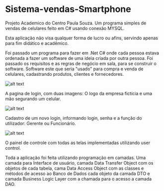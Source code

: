 # Sistema-vendas-Smartphone
Projeto Academico do Centro Paula Souza. Um programa simples de vendas de celulares feito em C# usando conexão MYSQL.

Esta aplicação não visa qualquer forma de lucro ou afins, servindo apenas para fim didático e acadêmico.

Foi passado um programa para fazer em .Net C# onde cada pessoa estava ordenada a fazer um software de uma ideia criada por outra pessoa. Foi passado os requisitos e as regras de negócio em sala, para se construir o software. Software este que seria "usado" para compra e venda de celulares, cadastrando produtos, clientes e fornecedores.


![alt text](https://i.imgur.com/cOQl3cO.png)

A pagina de login, com duas imagens: O logo da empresa fictícia e uma mão segurando um celular.

![alt text](https://i.imgur.com/5fZr83c.png)

Cadastro de um novo login, informando login, senha e a função do utilizador: Gerente ou Funcionário.

![alt text](https://i.imgur.com/arWz1aR.png)

O painel de controle com todas as telas implementadas utilizando user control. 

Toda a aplicação foi feita utilizando programação em camadas. Uma camada para Interface de usuário, camada Data Transfer Object com os objetos de cada tabela, cama Data Access Object com as classes e métodos de acesso ao Banco de Dados cada objeto da camada DTO e camada Business Logic Layer com a chamada para o acesso a camada DAO. 
